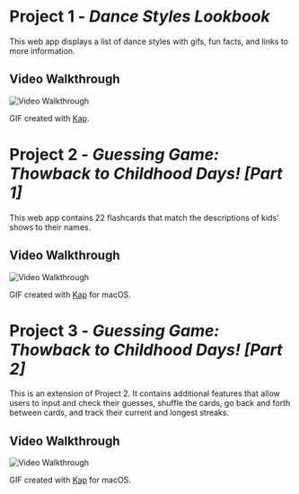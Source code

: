 # Project 1 - *Dance Styles Lookbook*

This web app displays a list of dance styles with gifs, fun facts, and links to more information.

## Video Walkthrough

<img src='https://github.com/kellyy8/WEB102-Projects/blob/main/Project1/P1.gif' title='Video Walkthrough' width='' alt='Video Walkthrough' />

GIF created with [Kap](https://getkap.co/).

# Project 2 - *Guessing Game: Thowback to Childhood Days! [Part 1]*

This web app contains 22 flashcards that match the descriptions of kids' shows to their names.

## Video Walkthrough

<img src='https://github.com/kellyy8/WEB102-Projects/blob/main/Project2%263/P2.gif' title='Video Walkthrough' width='' alt='Video Walkthrough' />

GIF created with [Kap](https://getkap.co/) for macOS.


# Project 3 - *Guessing Game: Thowback to Childhood Days! [Part 2]*

This is an extension of Project 2. It contains additional features that allow users to input and check their guesses, shuffle the cards, go back and forth between cards, and track their current and longest streaks.

## Video Walkthrough

<img src='https://github.com/kellyy8/WEB102-Projects/blob/main/Project2%263/P3.gif' title='Video Walkthrough' width='' alt='Video Walkthrough' />

GIF created with [Kap](https://getkap.co/) for macOS.
